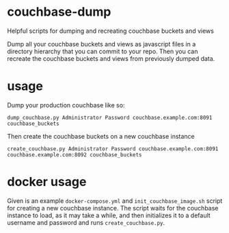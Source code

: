 # couchbase-dump

Helpful scripts for dumping and recreating couchbase buckets and views

Dump all your couchbase buckets and views as javascript files in a directory hierarchy that you can commit to your repo.
Then you can recreate the couchbase buckets and views from previously dumped data.

# usage

Dump your production couchbase like so:
```
dump_couchbase.py Administrator Password couchbase.example.com:8091 couchbase_buckets
```

Then create the couchbase buckets on a new couchbase instance

```
create_couchbase.py Administrator Password couchbase.example.com:8091 couchbase.example.com:8092 couchbase_buckets
```

# docker usage

Given is an example `docker-compose.yml` and `init_couchbase_image.sh` script for creating a new couchbase instance.
The script waits for the couchbase instance to load, as it may take a while, and then initializes it to a default username and password and runs `create_couchbase.py`.
